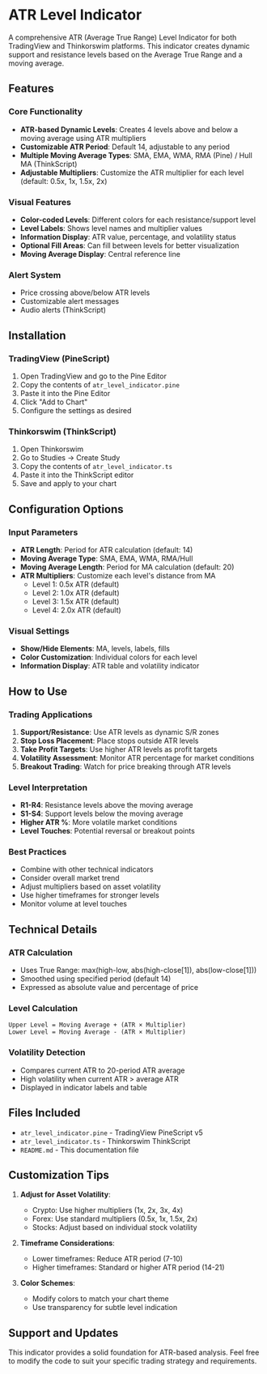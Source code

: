# ATR Level Indicator

A comprehensive ATR (Average True Range) Level Indicator for both TradingView and Thinkorswim platforms. This indicator creates dynamic support and resistance levels based on the Average True Range and a moving average.

## Features

### Core Functionality
- **ATR-based Dynamic Levels**: Creates 4 levels above and below a moving average using ATR multipliers
- **Customizable ATR Period**: Default 14, adjustable to any period
- **Multiple Moving Average Types**: SMA, EMA, WMA, RMA (Pine) / Hull MA (ThinkScript)
- **Adjustable Multipliers**: Customize the ATR multiplier for each level (default: 0.5x, 1x, 1.5x, 2x)

### Visual Features
- **Color-coded Levels**: Different colors for each resistance/support level
- **Level Labels**: Shows level names and multiplier values
- **Information Display**: ATR value, percentage, and volatility status
- **Optional Fill Areas**: Can fill between levels for better visualization
- **Moving Average Display**: Central reference line

### Alert System
- Price crossing above/below ATR levels
- Customizable alert messages
- Audio alerts (ThinkScript)

## Installation

### TradingView (PineScript)
1. Open TradingView and go to the Pine Editor
2. Copy the contents of `atr_level_indicator.pine`
3. Paste it into the Pine Editor
4. Click "Add to Chart"
5. Configure the settings as desired

### Thinkorswim (ThinkScript)
1. Open Thinkorswim
2. Go to Studies → Create Study
3. Copy the contents of `atr_level_indicator.ts`
4. Paste it into the ThinkScript editor
5. Save and apply to your chart

## Configuration Options

### Input Parameters
- **ATR Length**: Period for ATR calculation (default: 14)
- **Moving Average Type**: SMA, EMA, WMA, RMA/Hull
- **Moving Average Length**: Period for MA calculation (default: 20)
- **ATR Multipliers**: Customize each level's distance from MA
  - Level 1: 0.5x ATR (default)
  - Level 2: 1.0x ATR (default)
  - Level 3: 1.5x ATR (default)
  - Level 4: 2.0x ATR (default)

### Visual Settings
- **Show/Hide Elements**: MA, levels, labels, fills
- **Color Customization**: Individual colors for each level
- **Information Display**: ATR table and volatility indicator

## How to Use

### Trading Applications
1. **Support/Resistance**: Use ATR levels as dynamic S/R zones
2. **Stop Loss Placement**: Place stops outside ATR levels
3. **Take Profit Targets**: Use higher ATR levels as profit targets
4. **Volatility Assessment**: Monitor ATR percentage for market conditions
5. **Breakout Trading**: Watch for price breaking through ATR levels

### Level Interpretation
- **R1-R4**: Resistance levels above the moving average
- **S1-S4**: Support levels below the moving average
- **Higher ATR %**: More volatile market conditions
- **Level Touches**: Potential reversal or breakout points

### Best Practices
- Combine with other technical indicators
- Consider overall market trend
- Adjust multipliers based on asset volatility
- Use higher timeframes for stronger levels
- Monitor volume at level touches

## Technical Details

### ATR Calculation
- Uses True Range: max(high-low, abs(high-close[1]), abs(low-close[1]))
- Smoothed using specified period (default 14)
- Expressed as absolute value and percentage of price

### Level Calculation
```
Upper Level = Moving Average + (ATR × Multiplier)
Lower Level = Moving Average - (ATR × Multiplier)
```

### Volatility Detection
- Compares current ATR to 20-period ATR average
- High volatility when current ATR > average ATR
- Displayed in indicator labels and table

## Files Included

- `atr_level_indicator.pine` - TradingView PineScript v5
- `atr_level_indicator.ts` - Thinkorswim ThinkScript
- `README.md` - This documentation file

## Customization Tips

1. **Adjust for Asset Volatility**:
   - Crypto: Use higher multipliers (1x, 2x, 3x, 4x)
   - Forex: Use standard multipliers (0.5x, 1x, 1.5x, 2x)
   - Stocks: Adjust based on individual stock volatility

2. **Timeframe Considerations**:
   - Lower timeframes: Reduce ATR period (7-10)
   - Higher timeframes: Standard or higher ATR period (14-21)

3. **Color Schemes**:
   - Modify colors to match your chart theme
   - Use transparency for subtle level indication

## Support and Updates

This indicator provides a solid foundation for ATR-based analysis. Feel free to modify the code to suit your specific trading strategy and requirements. 